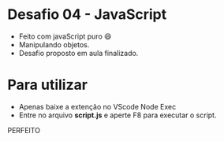 # Desafio 04 - JavaScript
- Feito com javaScript puro :smile:
- Manipulando objetos.
- Desafio proposto em aula finalizado.

# Para utilizar
- Apenas baixe a extenção no VScode Node Exec
- Entre no arquivo <b>script.js</b> e aperte F8 para executar o script.

PERFEITO
